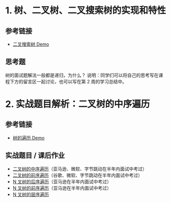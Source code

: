 # 1. 树、二叉树、二叉搜索树的实现和特性

## 参考链接

- [二叉搜索树 Demo](https://visualgo.net/zh/bst)

## 思考题

树的面试题解法一般都是递归，为什么？
说明：同学们可以将自己的思考写在课程下方的留言区一起讨论，也可以写在第 2 周的学习总结中。

# 2. 实战题目解析：二叉树的中序遍历

## 参考链接

- [树的遍历 Demo](https://visualgo.net/zh/bst)

## 实战题目 / 课后作业

- [二叉树的中序遍历](https://leetcode-cn.com/problems/binary-tree-inorder-traversal/)（亚马逊、微软、字节跳动在半年内面试中考过）
- [二叉树的前序遍历](https://leetcode-cn.com/problems/binary-tree-preorder-traversal/)（谷歌、微软、字节跳动在半年内面试中考过）
- [ N 叉树的后序遍历](https://leetcode-cn.com/problems/n-ary-tree-postorder-traversal/)（亚马逊在半年内面试中考过）
- [ N 叉树的前序遍历](https://leetcode-cn.com/problems/n-ary-tree-preorder-traversal/description/)（亚马逊在半年内面试中考过）
- [ N 叉树的层序遍历](https://leetcode-cn.com/problems/n-ary-tree-level-order-traversal/)

